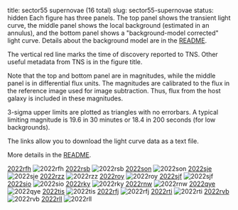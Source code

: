 title: sector55 supernovae (16 total)
slug: sector55-supernovae
status: hidden
  Each figure has three panels.  The top panel shows the transient light curve, the middle panel shows the local background (estimated in an annulus), and the bottom panel shows a "background-model corrected" light curve. Details about the background model are in the [README]({filename}../README/README.md). 
 
 The vertical red line marks the time of discovery reported to TNS. Other useful metadata from TNS is in the figure title.

 Note that the top and bottom panel are in magnitudes, while the middle panel is in differential flux units. The magnitudes are calibrated to the flux in the reference image used for image subtraction. Thus, flux from the host galaxy is included in these magnitudes. 

  3-sigma upper limits are plotted as triangles with no errorbars. A typical limiting magnitude is 19.6 in 30 minutes or 18.4 in 200 seconds (for low backgrounds).

The links allow you to download the light curve data as a text file. 

More details in the [README]({filename}../README/README.md).


[2022rfh]({static}../..//light_curves/sector55/lc_2022rfh_cleaned)
![2022rfh]({static}../../images/sector55/lc_2022rfh_cleaned.png)
[2022rsb]({static}../..//light_curves/sector55/lc_2022rsb_cleaned)
![2022rsb]({static}../../images/sector55/lc_2022rsb_cleaned.png)
[2022son]({static}../..//light_curves/sector55/lc_2022son_cleaned)
![2022son]({static}../../images/sector55/lc_2022son_cleaned.png)
[2022sje]({static}../..//light_curves/sector55/lc_2022sje_cleaned)
![2022sje]({static}../../images/sector55/lc_2022sje_cleaned.png)
[2022rzz]({static}../..//light_curves/sector55/lc_2022rzz_cleaned)
![2022rzz]({static}../../images/sector55/lc_2022rzz_cleaned.png)
[2022roy]({static}../..//light_curves/sector55/lc_2022roy_cleaned)
![2022roy]({static}../../images/sector55/lc_2022roy_cleaned.png)
[2022sjf]({static}../..//light_curves/sector55/lc_2022sjf_cleaned)
![2022sjf]({static}../../images/sector55/lc_2022sjf_cleaned.png)
[2022sio]({static}../..//light_curves/sector55/lc_2022sio_cleaned)
![2022sio]({static}../../images/sector55/lc_2022sio_cleaned.png)
[2022rky]({static}../..//light_curves/sector55/lc_2022rky_cleaned)
![2022rky]({static}../../images/sector55/lc_2022rky_cleaned.png)
[2022rnw]({static}../..//light_curves/sector55/lc_2022rnw_cleaned)
![2022rnw]({static}../../images/sector55/lc_2022rnw_cleaned.png)
[2022qye]({static}../..//light_curves/sector55/lc_2022qye_cleaned)
![2022qye]({static}../../images/sector55/lc_2022qye_cleaned.png)
[2022tis]({static}../..//light_curves/sector55/lc_2022tis_cleaned)
![2022tis]({static}../../images/sector55/lc_2022tis_cleaned.png)
[2022rfj]({static}../..//light_curves/sector55/lc_2022rfj_cleaned)
![2022rfj]({static}../../images/sector55/lc_2022rfj_cleaned.png)
[2022rti]({static}../..//light_curves/sector55/lc_2022rti_cleaned)
![2022rti]({static}../../images/sector55/lc_2022rti_cleaned.png)
[2022rvb]({static}../..//light_curves/sector55/lc_2022rvb_cleaned)
![2022rvb]({static}../../images/sector55/lc_2022rvb_cleaned.png)
[2022rll]({static}../..//light_curves/sector55/lc_2022rll_cleaned)
![2022rll]({static}../../images/sector55/lc_2022rll_cleaned.png)
